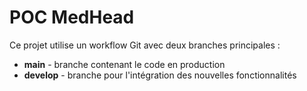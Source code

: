 # POC MedHead
 
Ce projet utilise un workflow Git avec deux branches principales :

- **main** - branche contenant le code en production
- **develop** - branche pour l'intégration des nouvelles fonctionnalités